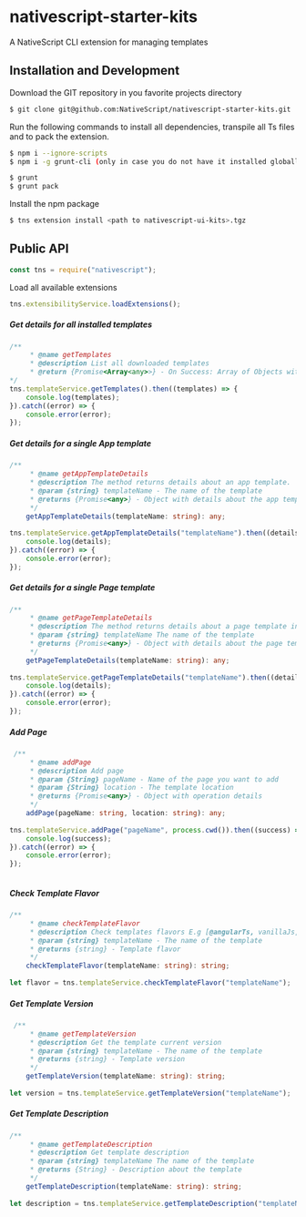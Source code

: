 # nativescript-starter-kits
A NativeScript CLI extension for managing templates

## Installation and Development

Download the GIT repository in you favorite projects directory

```bash
$ git clone git@github.com:NativeScript/nativescript-starter-kits.git

```

Run the following commands to install all dependencies, transpile all Ts files and to pack the extension.

```bash
$ npm i --ignore-scripts
$ npm i -g grunt-cli (only in case you do not have it installed globally)

$ grunt
$ grunt pack
```

Install the npm package 

```bash
$ tns extension install <path to nativescript-ui-kits>.tgz
```
## Public API
```JavaScript
const tns = require("nativescript");

```

Load all available extensions
```JavaScript
tns.extensibilityService.loadExtensions();
```

##### Get details for all installed templates

```TypeScript
/**
     * @name getTemplates
     * @description List all downloaded templates
     * @return {Promise<Array<any>>} - On Success: Array of Objects with Details about each template
*/
tns.templateService.getTemplates().then((templates) => {
    console.log(templates);
}).catch((error) => {
    console.error(error);
});
```

##### Get details for a single App template

```typescript
/**
     * @name getAppTemplateDetails
     * @description The method returns details about an app template.
     * @param {string} templateName - The name of the template
     * @returns {Promise<any>} - Object with details about the app template
     */
    getAppTemplateDetails(templateName: string): any;
    
tns.templateService.getAppTemplateDetails("templateName").then((details) => {
    console.log(details);
}).catch((error) => {
    console.error(error);
});
```

##### Get details for a single Page template
```typescript
/**
     * @name getPageTemplateDetails
     * @description The method returns details about a page template in JSON Format
     * @param {string} templateName The name of the template
     * @returns {Promise<any>} - Object with details about the page template
     */
    getPageTemplateDetails(templateName: string): any;
    
tns.templateService.getPageTemplateDetails("templateName").then((details) => {
    console.log(details);
}).catch((error) => {
    console.error(error);
});
```

##### Add Page
```typescript
 /**
     * @name addPage
     * @description Add page
     * @param {String} pageName - Name of the page you want to add
     * @param {String} location - The template location
     * @returns {Promise<any>} - Object with operation details
     */
    addPage(pageName: string, location: string): any;
    
tns.templateService.addPage("pageName", process.cwd()).then((success) => {
    console.log(success);
}).catch((error) => {
    console.error(error);
});
    
```

##### Check Template Flavor

```typescript
/**
     * @name checkTemplateFlavor
     * @description Check templates flavors E.g [@angularTs, vanillaJs, Ts ]
     * @param {string} templateName - The name of the template 
     * @returns {string} - Template flavor 
     */
    checkTemplateFlavor(templateName: string): string;
    
let flavor = tns.templateService.checkTemplateFlavor("templateName");
```

##### Get Template Version

```typescript
 /**
     * @name getTemplateVersion
     * @description Get the template current version
     * @param {string} templateName - The name of the template 
     * @returns {string} - Template version 
     */
    getTemplateVersion(templateName: string): string;
    
let version = tns.templateService.getTemplateVersion("templateName");
```

##### Get Template Description

```typescript
/**
     * @name getTemplateDescription
     * @description Get template description
     * @param {string} templateName The name of the template 
     * @returns {String} - Description about the template 
     */
    getTemplateDescription(templateName: string): string;
    
let description = tns.templateService.getTemplateDescription("templateName");
```








